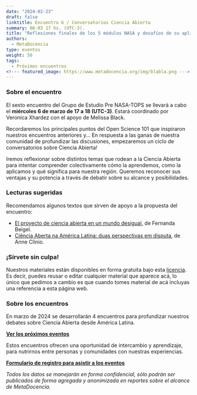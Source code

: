 ```yaml
---
date: "2024-02-23"
draft: false
linktitle: Encuentro 6 / Conversatorios Ciencia Abierta
summary: 06-03 17 hs. (UTC-3). 
title: "Reflexiones finales de los 5 módulos NASA y desafíos de su aplicación en América Latina"
authors:
  - MetaDocencia
type: eventos
weight: 50
tags:
  - Próximos encuentros
<!--- featured_image: https://www.metadocencia.org/img/blabla.png --->
---
```


<!--- ![Grupo de Estudio Pre NASA TOPS, encuentro 1. Módulo 1: El “Ethos” de la Ciencia Abierta. Miércoles 24/01 a las 17 hs. (UTC-3). Coordina Melissa Black](https://www.metadocencia.org/img/blabla.jpg) --->

### Sobre el encuentro

El sexto encuentro del Grupo de Estudio Pre NASA-TOPS se llevará a cabo el **miércoles 6 de marzo de 17 a 18 (UTC-3)**. Estará coordinado por Veronica Xhardez con el apoyo de Melissa Black.

Recordaremos los principales puntos del Open Science 101 que inspiraron nuestros encuentros anteriores y... En respuesta a las ganas de nuestra comunidad de profundizar las discusiones, empezaremos un ciclo de conversatorios sobre Ciencia Abierta!

Iremos reflexionar sobre distintos temas que rodean a la Ciencia Abierta para intentar comprender colectivamente cómo la aprendemos, como la aplicamos y qué significa para nuestra región. Queremos reconocer sus ventajas y su potencia a través de debatir sobre su alcance y posibilidades.

### Lecturas sugeridas

Recomendamos algunos textos que sirven de apoyo a la propuesta del encuentro:

- [El proyecto de ciencia abierta en un mundo desigual](https://revistas.uam.es/relacionesinternacionales/article/view/15331/15022), de Fernanda Beigel.
- [Ciência Aberta na América Latina: duas perspectivas em disputa](https://www.scielo.br/j/tinf/a/pPH6wwxN6rGhyVJM83pGSnp/), de Anne Clinio.

<!--- ### Materiales del evento

- [Presentación](https://docs.google.com/presentation/d/blabla/edit?usp=sharing)

- [Video del encuentro](https://youtu.be/SotP_QwBDj8)--->


### ¡Sírvete sin culpa!

Nuestros materiales están disponibles en forma gratuita bajo esta [licencia](https://creativecommons.org/licenses/by/4.0/deed.es). Es decir, puedes reusar o editar cualquier material que aparece acá, lo único que pedimos a cambio es que cuando tomes material de acá incluyas una referencia a esta página web.

### Sobre los encuentros

En marzo de 2024 se desarrollarán 4 encuentros para profundizar nuestros debates sobre Ciencia Abierta desde América Latina. 

**[Ver los próximos eventos](https://www.metadocencia.org/eventos)**

Estos encuentros ofrecen una oportunidad de intercambio y aprendizaje, para nutrirnos entre personas y comunidades con nuestras experiencias.

**[Formulario de registro para asistir a los eventos](https://docs.google.com/forms/d/e/1FAIpQLSe2_d08ZLEComUlsUwzHKPhiGcEuN2u1oq1gdvRcAXLfWz8ww/viewform)**

*Todos los datos se manejarán en forma confidencial, sólo podrán ser publicados de forma agregada y anonimizada en reportes sobre el alcance de MetaDocencia.*
